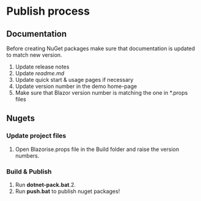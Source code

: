 # Publish process

## Documentation

Before creating NuGet packages make sure that documentation is updated to match new version.

1. Update release notes
2. Update _readme.md_
3. Update quick start & usage pages if necessary
4. Update version number in the demo home-page
5. Make sure that Blazor version number is matching the one in *.props files

## Nugets

### Update project files

1. Open Blazorise.props file in the Build folder and raise the version numbers.

### Build & Publish

1. Run **dotnet-pack.bat**.2. 
2. Run **push.bat** to publish nuget packages!